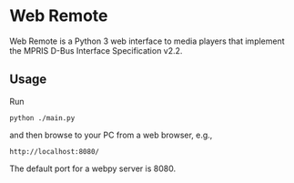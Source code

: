 # Web Remote
Web Remote is a Python 3 web interface to media players that implement the MPRIS D-Bus Interface Specification v2.2.

## Usage
Run

	python ./main.py

and then browse to your PC from a web browser, e.g.,

	http://localhost:8080/

The default port for a webpy server is 8080.
